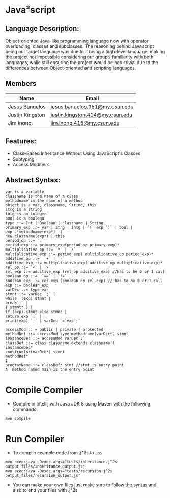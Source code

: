 # Java²script
## Language Description: 
Object-oriented Java-like programming language 
now with operator overloading, classes and subclasses. 
The reasoning behind Javascript being our target language 
was due to it being a high-level language, making the project 
not impossible considering our group’s familiarity with both languages, 
while still ensuring the project would be non-trivial due to the 
differences between Object-oriented and scripting languages.

Members
---
| Name            |Email|
|-----------------|-----|
| Jesus Banuelos  |jesus.banuelos.951@my.csun.edu|
| Justin Kingston |justin.kingston.414@my.csun.edu|
| Jim Inong       |jim.inong.415@my.csun.edu|

## Features:
* Class-Based Inheritance Without Using JavaScript's Classes
* Subtyping
* Access Modifiers

## Abstract Syntax:
```
var is a variable
classname is the name of a class
methodname is the name of a method
object is a var, classname, String, this
strg is a string
intg is an integer
bool is a boolean
type ::= Int | Boolean | classname | String
primary_exp ::= var | strg | intg | `(` exp `)` | bool | exp`.`methodname(exp*)  |
new classname(exp*) | this
period_op ::= `.`
period_exp ::= primary_exp(period_op primary_exp)*
multiplicative_op ::= `*` | `/`
multiplicative_exp ::= period_exp( multiplicative_op period_exp)*
additive_op ::=  `+` | `-`
additive_exp ::= multiplicative_exp( additive_op multiplicative_exp)*
rel_op ::= `<` | `>`
rel_exp ::= additive_exp (rel_op additive_exp) //has to be 0 or 1 call
boolean_op ::=  `==` | `!=`
boolean_exp ::= rel_exp (boolean_op rel_exp) // has to be 0 or 1 call
exp ::= boolean_exp
varDec ::= type var
stmnt ::= varDec `;` |
while  (exp) stmnt |
break`;` |
{ stmnt* } |
if (exp) stmnt else stmnt |
return exp `;` |
print(exp) `;` | varDec `=`exp`;`

accessMod :: = public | private | protected
methodDef ::= accessMod type methodname(varDec*) stmnt
instanceDec ::= accessMod varDec`;`
classDef ::= class classname extends classname {
instanceDec*
constructor(varDec*) stmnt
methodDef*
}
programName ::= classDef* stmt //stmt is entry point
A  method named main is the entry point
```
# Compile Compiler
* Compile in Intellij with Java JDK 8 using Maven with the following commands:
```
mvn compile
```
# Run Compiler
* To compile example code from .j^2s to .js:
```
mvn exec:java -Dexec.args="tests/inheritance.j^2s output_files/inheritance_output.js"
mvn exec:java -Dexec.args="tests/recursion.j^2s output_files/recursion_output.js"
```
* You can make your own files just make sure to follow the syntax and also to end your files with .j^2s







